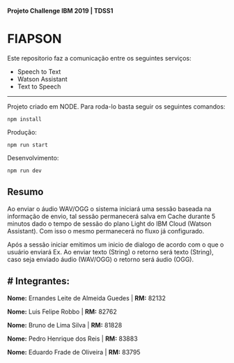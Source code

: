 **Projeto Challenge IBM 2019 | TDSS1**
# FIAPSON
Este repositorio faz a comunicação entre os seguintes serviços:
- Speech to Text
- Watson Assistant
- Text to Speech
------------
Projeto criado em NODE. Para roda-lo basta seguir os seguintes comandos:


    npm install

Produção:

	npm run start
	

Desenvolvimento:

    npm run dev
	

## **Resumo**
Ao enviar o áudio WAV/OGG o sistema iniciará uma sessão baseada na informação de envio, tal sessão permanecerá salva em Cache durante 5 minutos dado o tempo de sessão do plano Light do IBM Cloud (Watson Assistant). Com isso o mesmo permanecerá no fluxo já configurado.

Após a sessão iniciar emitimos um inicio de dialogo de acordo com o que o usuário enviará Ex. Ao enviar texto (String) o retorno será texto (String), caso seja enviado áudio (WAV/OGG) o retorno será áudio (OGG).

## # Integrantes:
**Nome:** Ernandes Leite de Almeida Guedes | **RM:** 82132

**Nome:** Luis Felipe Robbo | **RM:** 82762

**Nome:** Bruno de Lima Silva | **RM:** 81828

**Nome:** Pedro Henrique dos Reis | **RM:** 83883

**Nome:** Eduardo Frade de Oliveira | **RM:** 83795